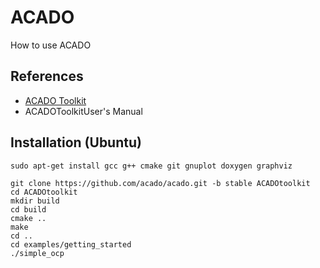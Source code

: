 # ACADO
How to use ACADO

## References
* [ACADO Toolkit](https://acado.github.io/)
* ACADOToolkitUser's Manual

## Installation (Ubuntu)
```shell
sudo apt-get install gcc g++ cmake git gnuplot doxygen graphviz

git clone https://github.com/acado/acado.git -b stable ACADOtoolkit
cd ACADOtoolkit
mkdir build
cd build
cmake ..
make
cd ..
cd examples/getting_started
./simple_ocp
```

